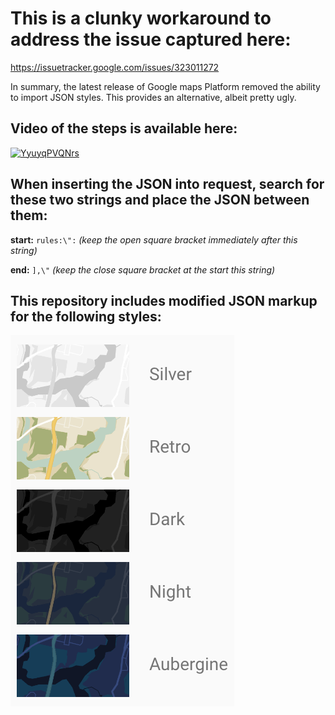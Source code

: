 # This is a clunky workaround to address the issue captured here:
https://issuetracker.google.com/issues/323011272

In summary, the latest release of Google maps Platform removed the ability to import JSON styles. This provides an alternative, albeit pretty ugly.


## Video of the steps is available here:

[![YyuyqPVQNrs](https://img.youtube.com/vi/YyuyqPVQNrs/0.jpg)](https://www.youtube.com/watch?v=YyuyqPVQNrs)


## When inserting the JSON into request, search for these two strings and place the JSON between them: 

**start:** `rules:\":` *(keep the open square bracket immediately after this string)* 

**end:** `],\"` *(keep the close square bracket at the start this string)*


## This repository includes modified JSON markup for the following styles:
![](https://github.com/alex-wilson-gwf/gmapsjson/blob/main/thumbnails.png)
